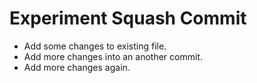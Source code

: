 # Experiment Squash Commit

- Add some changes to existing file.
- Add more changes into an another commit.
- Add more changes again.